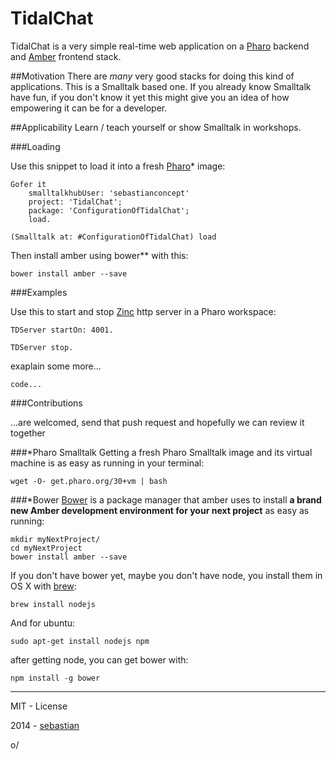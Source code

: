 TidalChat
=========

TidalChat is a very simple real-time web application on a [Pharo](http://www.pharo-project.org/home) backend and [Amber](http://amber-lang.net/) frontend stack.

##Motivation
There are *many*  very good stacks for doing this kind of applications. This is a Smalltalk based one. If you already know Smalltalk have fun, if you don't know it yet this might give you an idea of how empowering it can be for a developer.

##Applicability
Learn / teach yourself or show Smalltalk in workshops.

###Loading

Use this snippet to load it into a fresh [Pharo](http://www.pharo-project.org/home)* image:

    Gofer it 
		smalltalkhubUser: 'sebastianconcept'
		project: 'TidalChat'; 
		package: 'ConfigurationOfTidalChat';
		load.
	
    (Smalltalk at: #ConfigurationOfTidalChat) load

Then install amber using bower** with this:

    bower install amber --save


###Examples

Use this to start and stop [Zinc](http://zn.stfx.eu/zn/index.html) http server in a Pharo workspace:

    TDServer startOn: 4001.    TDServer stop. 

exaplain some more...

    code...
 

###Contributions

...are welcomed, send that push request and hopefully we can review it together

###*Pharo Smalltalk
Getting a fresh Pharo Smalltalk image and its virtual machine is as easy as running in your terminal:
 
    wget -O- get.pharo.org/30+vm | bash

###*Bower
[Bower](http://bower.io/) is a package manager that amber uses to install **a brand new Amber development environment for your next project** as easy as running:
 
    mkdir myNextProject/
    cd myNextProject
    bower install amber --save

If you don't have bower yet, maybe you don't have node, you install them in OS X with [brew](http://brew.sh/):

    brew install nodejs

And for ubuntu:

    sudo apt-get install nodejs npm

after getting node, you can get bower with:

    npm install -g bower

_______

MIT - License

2014 - [sebastian](http://about.me/sebastianconcept)

o/